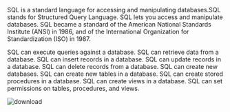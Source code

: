 SQL is a standard language for accessing and manipulating databases.SQL stands for Structured Query Language. SQL lets you access and manipulate databases. SQL became a standard of the American National Standards Institute (ANSI) in 1986, and of the International Organization for Standardization (ISO) in 1987.

SQL can execute queries against a database.
SQL can retrieve data from a database.
SQL can insert records in a database.
SQL can update records in a database.
SQL can delete records from a database.
SQL can create new databases.
SQL can create new tables in a database.
SQL can create stored procedures in a database.
SQL can create views in a database.
SQL can set permissions on tables, procedures, and views.

![download](https://user-images.githubusercontent.com/88396377/133557474-4ca69af7-672b-481e-9135-8fd296827bdd.png)
